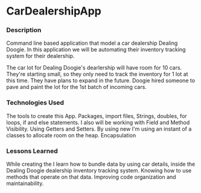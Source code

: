 # CarDealershipApp

### Description
Command line based application that model a car dealership Dealing Doogie. In this application we will be automating their inventory tracking system for their dealership.

The car lot for Dealing Doogie's dearlership will have room for 10 cars.
They're starting small, so they only need to track the inventory for 1 lot at this time. They have plans to expand in the future.
Doogie hired someone to pave and paint the lot for the 1st batch of incoming cars.



### Technologies Used
The tools to create this App.
Packages, import files, Strings, doubles, for loops, if and else statements.
I also will be working with Field and Method Visibility.
Using Getters and Setters.
By using new I'm using an instant of a classes to allocate room on the heap.
Encapsulation

### Lessons Learned
While creating the I learn how to bundle data by using car details, inside the Dealing Doogie dealership inventory tracking system.
Knowing how to use methods that operate on that data.
Improving code organization and maintainability.
